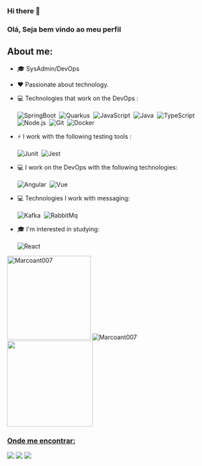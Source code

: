 ### Hi there 👋
### Olá, Seja bem vindo ao meu perfil 

## About me:
- 🎓 SysAdmin/DevOps
- ❤️ Passionate about technology.

- 💻 Technologies that work on the DevOps : <br> <br>
  ![SpringBoot](https://img.shields.io/badge/-SpringBoot-green?style=flat&logoColor=fff&logo=spring)&nbsp;
  ![Quarkus](https://img.shields.io/badge/-Quarkus-010445?style=flat&logoColor=fff&logo=quarkus)&nbsp;
  ![JavaScript](https://img.shields.io/badge/-JavaScript-fff700?style=flat&logoColor=black&logo=javascript)&nbsp;
  ![Java](https://img.shields.io/badge/-Java-F58219?style=flat&logoColor=fff&logo=java)&nbsp;
  ![TypeScript](https://img.shields.io/badge/-TypeScript-007ACC?style=flat&logoColor=fff&logo=typescript)&nbsp;
  ![Node.js](https://img.shields.io/badge/-Node.js-006600?style=flat&logoColor=fff&logo=node.js)&nbsp;
  ![Git](https://img.shields.io/badge/-Git-ff0000?style=flat&logoColor=fff&logo=git)&nbsp;
  ![Docker](https://img.shields.io/badge/-Docker-007ACC?style=flat&logoColor=fff&logo=docker)&nbsp;
  
 - ⚡ I work with the following testing tools : <br> <br>
  ![Junit](https://img.shields.io/badge/-Junit-ff0000?style=flat&logoColor=fff&logo=junit5)&nbsp;
  ![Jest](https://img.shields.io/badge/-Jest-006600?style=flat&logoColor=fff&logo=jest)&nbsp;
  
 - 💻 I work on the DevOps with the following technologies:<br> <br>
 ![Angular](https://img.shields.io/badge/-Angular-ff0000?style=flat&logoColor=fff&logo=angular)&nbsp;
 ![Vue](https://img.shields.io/badge/-Vue-fff?style=flat&logoColor=006600&logo=vue.js)&nbsp;

 - 💻 Technologies I work with messaging: <br> <br>
  ![Kafka](https://img.shields.io/badge/-Kafka-ff0000?style=flat&logoColor=fff&logo=apachekafka)&nbsp;
  ![RabbitMq](https://img.shields.io/badge/-RabbitMQ-orange?style=flat&logoColor=fff&logo=rabbitmq)&nbsp;

 - 🎓 I'm interested in studying: <br> <br>
  ![React](https://img.shields.io/badge/-React-fff?style=flat&logoColor=blue&logo=react)&nbsp;
  <div>
    <img  height="195px" src="https://github-readme-stats.vercel.app/api/top-langs/?username=Marcoant007&layout=compact&theme=dark" alt="Marcoant007" />
    <img   src="https://github-readme-stats.vercel.app/api?username=Marcoant007&show_icons=true&theme=dark" alt="Marcoant007"/> 
  </div>
  <div>
    <a href="https://git.io/streak-stats">
    <img height="200px" src="https://github-readme-streak-stats.herokuapp.com/?user=Marcoant007&theme=chartreuse-dark"/> 
     
  </div>

### Onde me encontrar:
<a href="https://www.linkedin.com/in/marco-antonnio-araujo/"><img src="https://img.shields.io/badge/linkedin-0077B5.svg?style=for-the-badge&logo=linkedin&logoColor=white"></a>
<a href="https://instagram.com/mrcx07"><img src="https://img.shields.io/badge/instagram-E4405F.svg?style=for-the-badge&logo=instagram&logoColor=white"></a>
<a href="mailto:marcoantnovo@gmail.com"><img src="https://img.shields.io/badge/e‑mail-D14836.svg?style=for-the-badge&logo=GMail&logoColor=white"></a>

